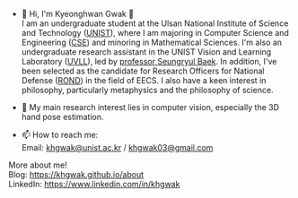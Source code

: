 - 👋 Hi, I'm Kyeonghwan Gwak 🤗  
I am an undergraduate student at the Ulsan National Institute of Science and Technology (<a href="https://www.unist.ac.kr/" target="_blank" rel="noopener noreferrer">UNIST</a>), where I am majoring in Computer Science and Engineering (<a href="https://cse.unist.ac.kr/eng/" target="_blank" rel="noopener noreferrer">CSE</a>) and minoring in Mathematical Sciences. I'm also an undergraduate research assistant in the UNIST Vision and Learning Laboratory (<a href="https://vision.unist.ac.kr/" target="_blank" rel="noopener noreferrer">UVLL</a>), led by <a href="https://sites.google.com/site/bsrvision00/" target="_blank" rel="noopener noreferrer">professor Seungryul Baek</a>. In addition, I've been selected as the candidate for Research Officers for National Defense (<a href="https://rond.or.kr/" target="_blank" rel="noopener noreferrer">ROND</a>) in the field of EECS. I also have a keen interest in philosophy, particularly metaphysics and the philosophy of science.

- 👀 My main research interest lies in computer vision, especially the 3D hand pose estimation.  
  
- 📫 How to reach me:  
Email: <khgwak@unist.ac.kr> / <khgwak03@gmail.com>  

More about me!  
Blog: <a href="https://khgwak.github.io/about" target="_blank" rel="noopener noreferrer">https://khgwak.github.io/about</a>  
LinkedIn: <a href="https://www.linkedin.com/in/khgwak" target="_blank" rel="noopener noreferrer">https://www.linkedin.com/in/khgwak</a>  



<!---
khgwak/khgwak is a ✨ special ✨ repository because its `README.md` (this file) appears on your GitHub profile.
You can click the Preview link to take a look at your changes.
--->
